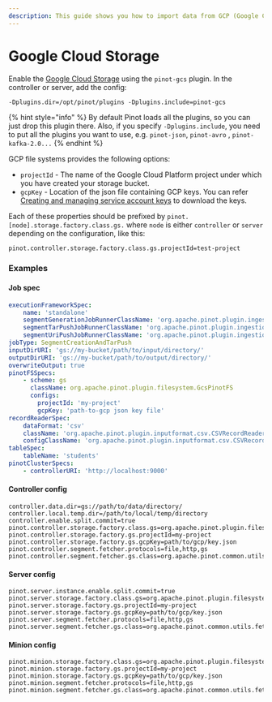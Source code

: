 ```yaml
---
description: This guide shows you how to import data from GCP (Google Cloud Platform).
---
```


# Google Cloud Storage

Enable the [Google Cloud Storage](https://cloud.google.com/products/storage/) using the `pinot-gcs` plugin. In the controller or server, add the config:

```
-Dplugins.dir=/opt/pinot/plugins -Dplugins.include=pinot-gcs
```

{% hint style="info" %}
By default Pinot loads all the plugins, so you can just drop this plugin there. Also, if you specify `-Dplugins.include`, you need to put all the plugins you want to use, e.g. `pinot-json`, `pinot-avro` , `pinot-kafka-2.0...`
{% endhint %}

GCP file systems provides the following options:

* `projectId` - The name of the Google Cloud Platform project under which you have created your storage bucket.
* `gcpKey` - Location of the json file containing GCP keys. You can refer [Creating and managing service account keys](https://cloud.google.com/iam/docs/creating-managing-service-account-keys) to download the keys.

Each of these properties should be prefixed by `pinot.[node].storage.factory.class.gs.` where `node` is either `controller` or `server` depending on the configuration, like this:

```
pinot.controller.storage.factory.class.gs.projectId=test-project
```

### Examples

#### Job spec

```yaml
executionFrameworkSpec:
    name: 'standalone'
    segmentGenerationJobRunnerClassName: 'org.apache.pinot.plugin.ingestion.batch.standalone.SegmentGenerationJobRunner'
    segmentTarPushJobRunnerClassName: 'org.apache.pinot.plugin.ingestion.batch.standalone.SegmentTarPushJobRunner'
    segmentUriPushJobRunnerClassName: 'org.apache.pinot.plugin.ingestion.batch.standalone.SegmentUriPushJobRunner'
jobType: SegmentCreationAndTarPush
inputDirURI: 'gs://my-bucket/path/to/input/directory/'
outputDirURI: 'gs://my-bucket/path/to/output/directory/'
overwriteOutput: true
pinotFSSpecs:
    - scheme: gs
      className: org.apache.pinot.plugin.filesystem.GcsPinotFS
      configs:
        projectId: 'my-project'
        gcpKey: 'path-to-gcp json key file'
recordReaderSpec:
    dataFormat: 'csv'
    className: 'org.apache.pinot.plugin.inputformat.csv.CSVRecordReader'
    configClassName: 'org.apache.pinot.plugin.inputformat.csv.CSVRecordReaderConfig'
tableSpec:
    tableName: 'students'
pinotClusterSpecs:
    - controllerURI: 'http://localhost:9000'
```

#### Controller config

```
controller.data.dir=gs://path/to/data/directory/
controller.local.temp.dir=/path/to/local/temp/directory
controller.enable.split.commit=true
pinot.controller.storage.factory.class.gs=org.apache.pinot.plugin.filesystem.GcsPinotFS
pinot.controller.storage.factory.gs.projectId=my-project
pinot.controller.storage.factory.gs.gcpKey=path/to/gcp/key.json
pinot.controller.segment.fetcher.protocols=file,http,gs
pinot.controller.segment.fetcher.gs.class=org.apache.pinot.common.utils.fetcher.PinotFSSegmentFetcher
```

#### Server config

```
pinot.server.instance.enable.split.commit=true
pinot.server.storage.factory.class.gs=org.apache.pinot.plugin.filesystem.GcsPinotFS
pinot.server.storage.factory.gs.projectId=my-project
pinot.server.storage.factory.gs.gcpKey=path/to/gcp/key.json
pinot.server.segment.fetcher.protocols=file,http,gs
pinot.server.segment.fetcher.gs.class=org.apache.pinot.common.utils.fetcher.PinotFSSegmentFetcher
```

#### Minion config

```
pinot.minion.storage.factory.class.gs=org.apache.pinot.plugin.filesystem.GcsPinotFS
pinot.minion.storage.factory.gs.projectId=my-project
pinot.minion.storage.factory.gs.gcpKey=path/to/gcp/key.json
pinot.minion.segment.fetcher.protocols=file,http,gs
pinot.minion.segment.fetcher.gs.class=org.apache.pinot.common.utils.fetcher.PinotFSSegmentFetcher
```
